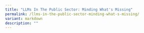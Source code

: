 ```yaml
---
title: "LLMs In The Public Sector: Minding What's Missing"
permalink: /llms-in-the-public-sector-minding-what-s-missing/
variant: markdown
description: ""
---
```

